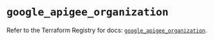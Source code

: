 # `google_apigee_organization`

Refer to the Terraform Registry for docs: [`google_apigee_organization`](https://registry.terraform.io/providers/hashicorp/google/6.49.1/docs/resources/apigee_organization).

